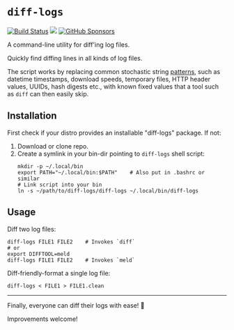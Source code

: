 `diff-logs`
===========
[![Build Status](https://img.shields.io/github/actions/workflow/status/kernc/diff-logs/ci.yml?branch=master&style=for-the-badge)](https://github.com/kernc/diff-logs/actions)
[![](https://img.shields.io/github/issues/kernc/diff-logs?style=for-the-badge)](#)
[![GitHub Sponsors](https://img.shields.io/github/sponsors/kernc?color=pink&style=for-the-badge)](https://github.com/sponsors/kernc)

A command-line utility for diff'ing log files.

Quickly find diffing lines in all kinds of log files.

The script works by replacing common stochastic string [patterns],
such as datetime timestamps, download speeds, temporary files,
HTTP header values, UUIDs, hash digests etc., with known fixed
values that a tool such as `diff` can then easily skip.

[patterns]: https://github.com/kernc/diff-logs/blob/master/diff-logs.py

Installation
------------
First check if your distro provides an installable "diff-logs" package.
If not:
1. Download or clone repo.
2. Create a symlink in your bin-dir pointing to `diff-logs` shell script:
   ```shell
   mkdir -p ~/.local/bin
   export PATH="~/.local/bin:$PATH"    # Also put in .bashrc or similar
   # Link script into your bin
   ln -s ~/path/to/diff-logs/diff-logs ~/.local/bin/diff-logs
   ```

Usage
-----
Diff two log files:
```shell
diff-logs FILE1 FILE2    # Invokes `diff`
# or
export DIFFTOOL=meld
diff-logs FILE1 FILE2    # Invokes `meld`
```
Diff-friendly-format a single log file:
```shell
diff-logs < FILE1 > FILE1.clean
```

-----
Finally, everyone can diff their logs with ease! 🥳

Improvements welcome!
